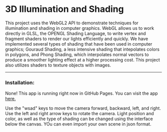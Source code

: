 # 3D Illumination and Shading
This project uses the WebGL2 API to demonstrate techniques for illumination and shading in computer graphics. WebGL allows us to work directly in GLSL, the OPENGL Shading Language, to write vertex and fragment shaders to render our lights efficiently and quickly. We have implemented several types of shading that have been used in computer graphics; Gouraud Shading, a less intensive shading that intepolates colors in polygons, and Phong Shading, which interpolates normal vectors to produce a smoother lighting effect at a higher processing cost. This project also utilizes shaders to texture objects with images.

---

### Installation:
None! This app is running right now in GitHub Pages. You can visit the app <a href="https://mfrancomb1.github.io/cg-illuminationshading/">here.</a>

Use the "wsad" keys to move the camera forward, backward, left, and right. Use the left and right arrow keys to rotate the camera. Light position and color, as well as the type of shading can be changed using the interface below the canvas. YOu can even import your own scene in json format.
